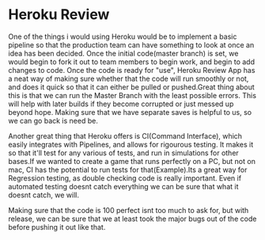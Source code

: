 # Heroku Review
 One of the things i would using Heroku would be to implement a basic pipeline so that the production team can have something to look at once an idea has been decided. Once the initial code(master branch) is set, we would begin to fork it out to team members to begin work, and begin to add changes to code. Once the code is ready for "use", Heroku Review App has a neat way of making sure whether that the code will run smoothly or not, and does it quick so that it can either be pulled or pushed.Great thing about this is that we can run the Master Branch with the least possible errors. This will help with later builds if they become corrupted or just messed up beyond hope. Making sure that we have separate saves is helpful to us, so we can go back is need be.

 Another great thing that Heroku offers is CI(Command Interface), which easily integrates with Pipelines, and allows for rigourous testing. It makes it so that it'll test for any various of tests, and run in simulations for other bases.If we wanted to create a game that runs perfectly on a PC, but not on mac, CI has the potential to run tests for that(Example).Its a great way for Regression testing, as double checking code is really important. Even if automated testing doesnt catch everything we can be sure that what it doesnt catch, we will.

 Making sure that the code is 100 perfect isnt too much to ask for, but with release, we can be sure that we at least took the major bugs out of the code before pushing it out like that.
